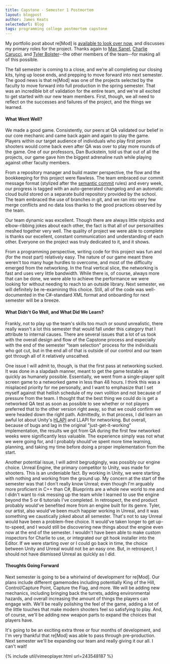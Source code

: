 ```yaml
---
title: Capstone - Semester 1 Postmortem
layout: blogpost
author: James Keats
selectedurl: Blog
tags: programming college postmortem capstone
---
```

My portfolio post about re[Mod] is [available to look over now](/portfolio/remod.html), and discusses my primary roles for the project. Thanks again to [Max Sanel](https://certifiedscrumming.wordpress.com), [Charlie Carucci](https://charliecarucci.com), and [Tyler Bolster](https://www.artstation.com/tybolster)--the other members of the team--for making all of this possible.

The fall semester is coming to a close, and we're all completing our closing kits, tying up loose ends, and prepping to move forward into next semester. The good news is that re[Mod] was one of the projects selected by the faculty to move forward into full production in the spring semester. That was an incredible bit of validation for the entire team, and we're all excited to get started with our new team members. First, though, we all need to reflect on the successes and failures of the project, and the things we learned.

<!--more-->

#### What Went Well?

We made a good game. Consistently, our peers at QA validated our belief in our core mechanic and came back again and again to play the game. Players within our target audience of individuals who play first person shooters would come back even after QA was over to play more rounds of the game. One of our professors, Dan Buckstein, told us that out of all the projects, our game gave him the biggest adrenaline rush while playing against other faculty members.

From a repository manager and build master perspective, the flow and the bookkeeping for this project were flawless. The team embraced our commit message format (stylized after the [semantic commit](http://karma-runner.github.io/0.10/dev/git-commit-msg.html) rules) and every week, our progress is tagged with an auto-generated changelog and an automatic cloud build stored on a separate build repository provided by the school. The team embraced the use of branches in git, and we ran into very few merge conflicts and no data loss thanks to the good practices observed by the team.

Our team dynamic was excellent. Though there are always little nitpicks and elbow-ribbing jokes about each other, the fact is that all of our personalities meshed together very well. The quality of project we were able to complete is thanks our excellent, constant communication and understanding of each other. Everyone on the project was truly dedicated to it, and it shows.

From a programming perspective, writing code for this project was fun and (for the most part) relatively easy. The nature of our game meant there weren't too many huge hurdles to overcome, and most of the difficulty emerged from the networking. In the final vertical slice, the networking is fast and uses very little bandwidth. While there is, of course, always more that can be done, we were able to achieve the performance we were looking for without needing to reach to an outside library. Next semester, we will definitely be re-examining this choice. Still, all of the code was well-documented in the C#-standard XML format and onboarding for next semester will be a breeze.

#### What Didn't Go Well, and What Did We Learn?

Frankly, not to play up the team's skills too much or sound unrealistic, there really wasn't a lot this semester that would fall under this category that I attribute to internal causes. There are several issues that a lot of us took with the overall design and flow of the Capstone process and especially with the end of the semester "team selection" process for the individuals who got cut, but in the end all of that is outside of our control and our team got through all of it relatively unscathed.

One issue I will admit to, though, is that the first pass at networking sucked. It was done in a slapdash manner, meant to get the game testable as quickly as humanely possible. Essentially, we went from a single-player split screen game to a networked game in less than 48 hours. I think this was a misplaced priority for me personally, and I want to emphasize that I set myself against that hellish schedule of my own volition and not because of pressure from the team. I thought that the best thing we could do is get a networked QA test as soon as possible to see whether or not players preferred that to the other version right away, so that we could confirm we were headed down the right path. Admittedly, in that process, I did learn an awful lot about Unity's [HLAPI](https://docs.unity3d.com/Manual/UNetUsingHLAPI.html) and LLAPI for networking. But overall, because of bugs and lag in the original "just-get-it-working" implementation, the results we got from QA during the first few networked weeks were significantly less valuable. The experience simply was not what we were going for, and I probably should've spent more time learning, planning, and taking my time before doing a proper implementation from the start.

Another potential issue, I will admit begrudgingly, was possibly our engine choice. Unreal Engine, the primary competitor to Unity, was made for shooters. This is an undeniable fact. By working in Unity, we were starting with nothing and working from the ground up. My concern at the start of the semester was that I don't really know Unreal; even though I'm arguably more proficient in C++ than C#, Blueprints are a whole new world to me and I didn't want to risk messing up the team while I learned to use the engine beyond the 5 or 6 tutorials I've completed. In retrospect, the end product probably would've benefited more from an engine built for its genre. Tyler, our artist, also would've been much happier working in Unreal, and it was something we caustically joked about all semester. That's not to say Unreal would have been a problem-free choice. It would've taken longer to get up-to-speed, and I would still be discovering new things about the engine even now at the end of the semester. I wouldn't have been able to make custom inspectors for Charlie to use, or integrated our git hook installer into the Editor. If we were starting over or I could go back in time, the choice between Unity and Unreal would not be an easy one. But, in retrospect, I should not have dismissed Unreal as quickly as I did.

#### Thoughts Going Forward

Next semester is going to be a whirlwind of development for re[Mod]. Our plans include different gamemodes including potentially King of the Hill, Control/Capture Point, Capture the Flag, and more. We will be adding new mechanics, including bringing back the turrets, adding environmental hazards, and overall increasing the amount of things the players can engage with. We'll be really polishing the feel of the game, adding a lot of the little touches that make modern shooters feel so satisfying to play. And, of course, we'll be adding new weapon parts to expand the choices that players have.

It's going to be an exciting extra three or four months of development, and I'm very thankful that re[Mod] was able to pass through pre-production. Next semester we'll be expanding our team and really giving it our all. I can't wait!

<p>
{% include util/vimeoplayer.html url=243548187 %}
</p>
